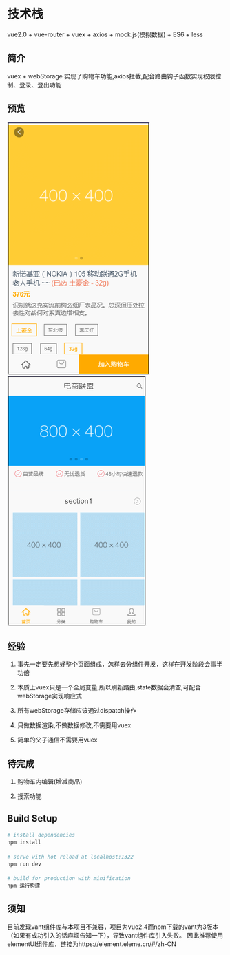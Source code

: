 # 技术栈

vue2.0 + vue-router + vuex + axios + mock.js(模拟数据) + ES6 + less

## 简介

vuex + webStorage 实现了购物车功能,axios拦截,配合路由钩子函数实现权限控制、登录、登出功能

## 预览

![](./static/car.gif)   ![](./static/login.gif)


## 经验

1. 事先一定要先想好整个页面组成，怎样去分组件开发，这样在开发阶段会事半功倍

2. 本质上vuex只是一个全局变量,所以刷新路由,state数据会清空,可配合webStorage实现响应式

3. 所有webStorage存储应该通过dispatch操作

4. 只做数据渲染,不做数据修改,不需要用vuex

5. 简单的父子通信不需要用vuex

## 待完成

1. 购物车内编辑(增减商品)

2. 搜索功能


## Build Setup

``` bash
# install dependencies
npm install

# serve with hot reload at localhost:1322
npm run dev

# build for production with minification
npm 运行构建
```

## 须知
目前发现vant组件库与本项目不兼容，项目为vue2.4而npm下载的vant为3版本（如果有成功引入的话麻烦告知一下），导致vant组件库引入失败。
因此推荐使用elementUI组件库，链接为https://element.eleme.cn/#/zh-CN
